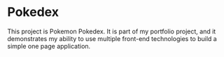 # Pokedex
This project is Pokemon Pokedex. It is part of my portfolio project, and it demonstrates my ability to use multiple front-end technologies to build a simple one page application. 

